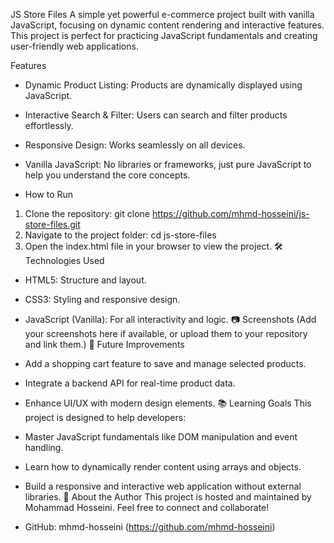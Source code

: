 JS Store Files
A simple yet powerful e-commerce project built with vanilla JavaScript, focusing on dynamic content rendering and interactive features. This project is perfect for practicing JavaScript fundamentals and creating user-friendly web applications.

Features
- Dynamic Product Listing: Products are dynamically displayed using JavaScript.
- Interactive Search & Filter: Users can search and filter products effortlessly.
- Responsive Design: Works seamlessly on all devices.
- Vanilla JavaScript: No libraries or frameworks, just pure JavaScript to help you understand the core concepts.

- How to Run
1. Clone the repository:
   git clone https://github.com/mhmd-hosseini/js-store-files.git
2. Navigate to the project folder:
   cd js-store-files
3. Open the index.html file in your browser to view the project.
🛠 Technologies Used
- HTML5: Structure and layout.
- CSS3: Styling and responsive design.
- JavaScript (Vanilla): For all interactivity and logic.
📷 Screenshots
(Add your screenshots here if available, or upload them to your repository and link them.)
📌 Future Improvements
- Add a shopping cart feature to save and manage selected products.
- Integrate a backend API for real-time product data.
- Enhance UI/UX with modern design elements.
📚 Learning Goals
This project is designed to help developers:
- Master JavaScript fundamentals like DOM manipulation and event handling.
- Learn how to dynamically render content using arrays and objects.
- Build a responsive and interactive web application without external libraries.
👤 About the Author
This project is hosted and maintained by Mohammad Hosseini.
Feel free to connect and collaborate!

- GitHub: mhmd-hosseini (https://github.com/mhmd-hosseini)


